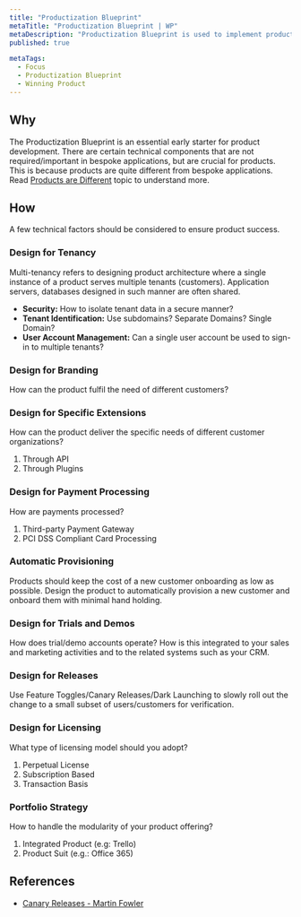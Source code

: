 ```yaml
---
title: "Productization Blueprint"
metaTitle: "Productization Blueprint | WP"
metaDescription: "Productization Blueprint is used to implement product specific technical components such as multi-tenancy, licensing, standard APIs, plugins, etc."
published: true

metaTags:
  - Focus
  - Productization Blueprint
  - Winning Product
---
```


## Why

The Productization Blueprint is an essential early starter for product development. There are certain technical components that are not required/important in bespoke applications, but are crucial for products. This is because products are quite different from bespoke applications. Read [Products are Different](https://learn.winningproduct.com/introduction/02-products-are-different) topic to understand more.

## How

A few technical factors should be considered to ensure product success.

### Design for Tenancy

Multi-tenancy refers to designing product architecture where a single instance of a product serves multiple tenants (customers). Application servers, databases designed in such manner are often shared.

- **Security:** How to isolate tenant data in a secure manner?
- **Tenant Identification:** Use subdomains? Separate Domains? Single Domain?
- **User Account Management:** Can a single user account be used to sign-in to multiple tenants?

### Design for Branding

How can the product fulfil the need of different customers?

### Design for Specific Extensions

How can the product deliver the specific needs of different customer organizations?

1. Through API
2. Through Plugins

### Design for Payment Processing

How are payments processed?

1. Third-party Payment Gateway
2. PCI DSS Compliant Card Processing

### Automatic Provisioning

Products should keep the cost of a new customer onboarding as low as possible. Design the product to automatically provision a new customer and onboard them with minimal hand holding.

### Design for Trials and Demos

How does trial/demo accounts operate? How is this integrated to your sales and marketing activities and to the related systems such as your CRM.

### Design for Releases

Use Feature Toggles/Canary Releases/Dark Launching to slowly roll out the change to a small subset of users/customers for verification.

### Design for Licensing

What type of licensing model should you adopt?

1. Perpetual License
2. Subscription Based
3. Transaction Basis

### Portfolio Strategy

How to handle the modularity of your product offering?

1. Integrated Product (e.g: Trello)
2. Product Suit (e.g.: Office 365)

## References

- [Canary Releases - Martin Fowler](https://martinfowler.com/bliki/CanaryRelease.html)
